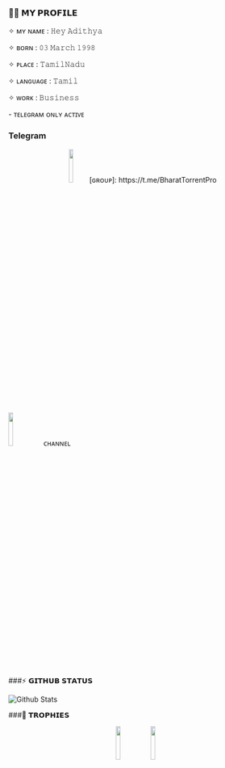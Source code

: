 ### 🙎🏻 𝗠𝗬 𝗣𝗥𝗢𝗙𝗜𝗟𝗘
  <p align="left">✧ ᴍʏ ɴᴀᴍᴇ : 𝙷𝚎𝚢 𝙰𝚍𝚒𝚝𝚑𝚢𝚊
  <p align="left">✧ ʙᴏʀɴ : 𝟶𝟹 𝙼𝚊𝚛𝚌𝚑 𝟷𝟿𝟿𝟾   
  <p align="left">✧ ᴘʟᴀᴄᴇ : 𝚃𝚊𝚖𝚒𝚕𝙽𝚊𝚍𝚞
  <p align="left">✧ ʟᴀɴɢᴜᴀɢᴇ : 𝚃𝚊𝚖𝚒𝚕  
  <p align="left">✧ ᴡᴏʀᴋ : 𝙱𝚞𝚜𝚒𝚗𝚎𝚜𝚜
  <p align="left">- ᴛᴇʟᴇɢʀᴀᴍ ᴏɴʟʏ ᴀᴄᴛɪᴠᴇ

### Telegram 

<p align="center">
<img width="13%" src="https://telegra.ph/file/c6f9007f957de9506f1d2.png" /> [ɢʀᴏᴜᴘ]: https://t.me/BharatTorrentPro
</p>
<img width="13%" src="https://telegra.ph/file/e26afa95706396d805668.png" /> ᴄʜᴀɴɴᴇʟ



###⚡️ 𝗚𝗜𝗧𝗛𝗨𝗕 𝗦𝗧𝗔𝗧𝗨𝗦
  

![Github Stats](https://github-stats-alpha.vercel.app/api/?username=HeyAdithya&tc=333&ic=333)


###🏅 𝗧𝗥𝗢𝗣𝗛𝗜𝗘𝗦
  

<p align="center">
<img width="13%" src="https://telegra.ph/file/b490b39f93ec158ddf21f.png" />
<img width="13%" src="https://telegra.ph/file/abafe2bd3d3bbe1e8f740.png" />
</p>
